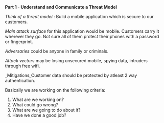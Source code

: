**Part 1 - Understand and Communicate a Threat Model**

*Think of a threat model* : Build a mobile application which is secure to our customers.

_Main attack surface_ for this application would be mobile. Customers carry it wherever they go. Not sure all of them protect their phones with a password or fingerprint. 
 
_Adversaries_ could be anyone in family or criminals.

_Attack vectors_ may be losing unsecured mobile, spying data, intruders through free wifi.

_Mitigations_Customer data should be protected by atleast 2 way authentication.

Basically we are working on the following criteria:
1. What are we working on?
1. What could go wrong?
1. What are we going to do about it?
1. Have we done a good job?